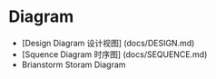 # Diagram

* [Design Diagram 设计视图] (docs/DESIGN.md)
* [Squence Diagram 时序图] (docs/SEQUENCE.md)
* Brianstorm Storam Diagram

